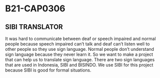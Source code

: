 # B21-CAP0306
## SIBI TRANSLATOR
It was hard to communicate between deaf or speech impaired and normal people because speech impaired can’t talk and deaf can’t listen well to other people so they use sign language. Normal people don’t understand sign language because they never learn it. So we want to make a project that can help us to translate sign language. There are two sign languages that are used in Indonesia, SIBI and BISINDO. We use SIBI for this project because SIBI is good for formal situations.
